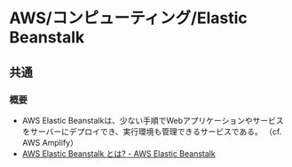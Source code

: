 # AWS/コンピューティング/Elastic Beanstalk

## 共通

### 概要

- AWS Elastic Beanstalkは、少ない手順でWebアプリケーションやサービスをサーバーにデプロイでき、実行環境も管理できるサービスである。
  （cf. AWS Amplify）
- [AWS Elastic Beanstalk とは? - AWS Elastic Beanstalk](https://docs.aws.amazon.com/ja_jp/elasticbeanstalk/latest/dg/Welcome.html)
